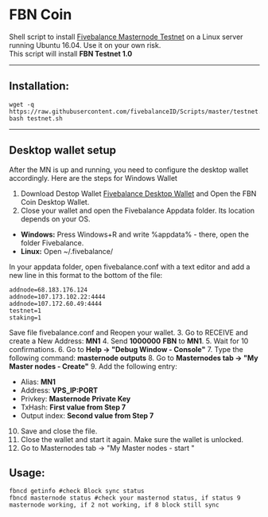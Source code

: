 # FBN Coin
Shell script to install [Fivebalance Masternode Testnet](https://fivebalance.com) on a Linux server running Ubuntu 16.04. Use it on your own risk.  
This script will install **FBN Testnet 1.0**

***
## Installation:
```
wget -q https://raw.githubusercontent.com/fivebalanceID/Scripts/master/testnet.sh
bash testnet.sh
```
***

## Desktop wallet setup

After the MN is up and running, you need to configure the desktop wallet accordingly. Here are the steps for Windows Wallet
1. Download Destop Wallet [Fivebalance Desktop Wallet](https://github.com/fivebalanceID/Wallet-FBN/raw/master/fivebalance-qt.zip) and Open the FBN Coin Desktop Wallet. 
2. Close your wallet and open the Fivebalance Appdata folder. Its location depends on your OS.

- **Windows:** Press Windows+R and write %appdata% - there, open the folder Fivebalance.
- **Linux:** Open ~/.fivebalance/

In your appdata folder, open fivebalance.conf with a text editor and add a new line in this format to the bottom of the file:

```text
addnode=68.183.176.124
addnode=107.173.102.22:4444
addnode=107.172.60.49:4444
testnet=1
staking=1
``` 
Save file fivebalance.conf and Reopen your wallet.
3. Go to RECEIVE and create a New Address: **MN1**
4. Send **1000000** **FBN** to **MN1**.
5. Wait for 10 confirmations.
6. Go to **Help -> "Debug Window - Console"**
7. Type the following command: **masternode outputs**
8. Go to  **Masternodes tab -> "My Master nodes - Create"**
9. Add the following entry:

* Alias: **MN1**
* Address: **VPS_IP:PORT**
* Privkey: **Masternode Private Key**
* TxHash: **First value from Step 7**
* Output index:  **Second value from Step 7**
10. Save and close the file.
11. Close the wallet and start it again. Make sure the wallet is unlocked.
12.  Go to Masternodes tab -> "My Master nodes - start "

## Usage:
```
fbncd getinfo #check Block sync status 
fbncd masternode status #check your masternod status, if status 9 masternode working, if 2 not working, if 8 block still sync 
```





